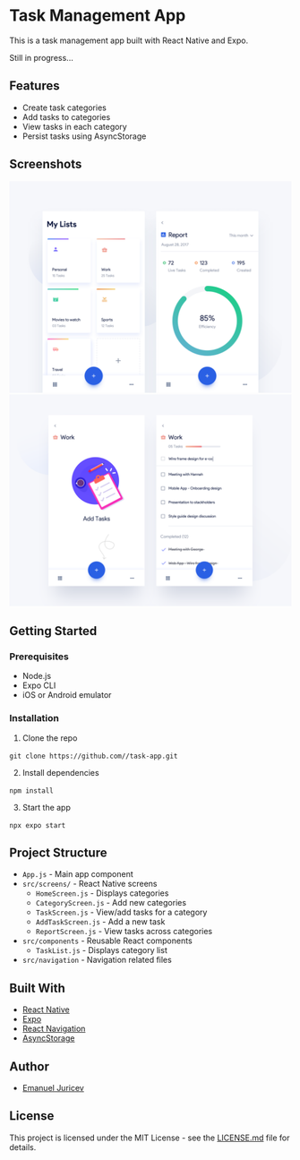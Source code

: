 # Task Management App

This is a task management app built with React Native and Expo.

Still in progress...

## Features

- Create task categories
- Add tasks to categories
- View tasks in each category
- Persist tasks using AsyncStorage

## Screenshots

![image 1](assets/todo1.png)
![image 1](assets/todo2.png)

## Getting Started

### Prerequisites

- Node.js
- Expo CLI
- iOS or Android emulator

### Installation

1. Clone the repo

`git clone https://github.com//task-app.git`

2. Install dependencies

`npm install`

3. Start the app

`npx expo start`

## Project Structure

- `App.js` - Main app component
- `src/screens/` - React Native screens
  - `HomeScreen.js` - Displays categories
  - `CategoryScreen.js` - Add new categories
  - `TaskScreen.js` - View/add tasks for a category
  - `AddTaskScreen.js` - Add a new task
  - `ReportScreen.js` - View tasks across categories
- `src/components` - Reusable React components
  - `TaskList.js` - Displays category list
- `src/navigation` - Navigation related files  

## Built With

- [React Native](https://reactnative.dev/) 
- [Expo](https://expo.io/)
- [React Navigation](https://reactnavigation.org/)
- [AsyncStorage](https://react-native-async-storage.github.io/async-storage/) 

## Author

- [Emanuel Juricev](https://github.com/EmanuelJrc)

## License

This project is licensed under the MIT License - see the [LICENSE.md](LICENSE.md) file for details.
